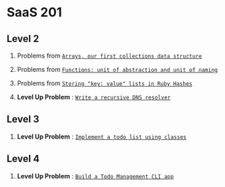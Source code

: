 # SaaS 201

## Level 2

1. Problems from [`Arrays, our first collections data structure`](https://github.com/abhinandanarya06/saas-201-abhinandan-arya/tree/main/Arrays%2C%20our%20first%20collections%20data%20structure)
2. Problems from [`Functions: unit of abstraction and unit of naming`](https://github.com/abhinandanarya06/saas-201-abhinandan-arya/tree/main/Functions:%20unit%20of%20abstraction%20and%20unit%20of%20naming)
3. Problems from [`Storing "key: value" lists in Ruby Hashes`](https://github.com/abhinandanarya06/saas-201-abhinandan-arya/tree/main/Storing%20%22key:%20value%22%20lists%20in%20Ruby%20Hashes)

4. **Level Up Problem** : [`Write a recursive DNS resolver`](https://github.com/abhinandanarya06/saas-201-abhinandan-arya/tree/main/Write%20a%20recursive%20DNS%20resolver)

## Level 3

1. **Level Up Problem** : [`Implement a todo list using classes`](https://github.com/abhinandanarya06/saas-201-abhinandan-arya/tree/main/Implement%20a%20todo%20list%20using%20classes)

## Level 4

1. **Level Up Problem** : [`Build a Todo Management CLI app`](https://github.com/abhinandanarya06/saas-201-abhinandan-arya/tree/main/L4-ActiveRecord/Build%20a%20Todo%20Management%20CLI%20app)
